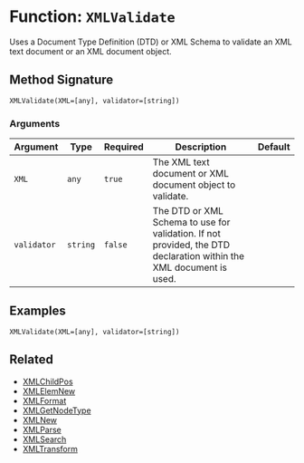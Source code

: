 [comment]: # (Note: This documentation is generated dynamically in the build process.  To modify the contents, change the javadoc on the _invoke method of the BIF class)

# Function: `XMLValidate`

Uses a Document Type Definition (DTD) or XML Schema to validate an XML text document or an XML document object.

## Method Signature
```
XMLValidate(XML=[any], validator=[string])
```
### Arguments

| Argument | Type | Required | Description | Default |
|----------|------|----------|-------------|---------|
| `XML` | `any` | `true` | The XML text document or XML document object to validate. |  |
| `validator` | `string` | `false` | The DTD or XML Schema to use for validation. If not provided, the DTD declaration within the XML document is used. |  |

## Examples

```
XMLValidate(XML=[any], validator=[string])
```

## Related
  * [XMLChildPos](./XMLChildPos.md)
  * [XMLElemNew](./XMLElemNew.md)
  * [XMLFormat](./XMLFormat.md)
  * [XMLGetNodeType](./XMLGetNodeType.md)
  * [XMLNew](./XMLNew.md)
  * [XMLParse](./XMLParse.md)
  * [XMLSearch](./XMLSearch.md)
  * [XMLTransform](./XMLTransform.md)
